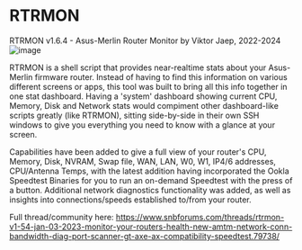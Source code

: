 # RTRMON
RTRMON v1.6.4 - Asus-Merlin Router Monitor by Viktor Jaep, 2022-2024
![image](https://github.com/ViktorJp/RTRMON/assets/97465574/31c4f570-690e-4026-ae34-575fa952819d)

RTRMON is a shell script that provides near-realtime stats about your Asus-Merlin firmware router. Instead of having to find this information on various different screens or apps, this tool was built to bring all this info together in one stat dashboard.  Having a 'system' dashboard showing current CPU, Memory, Disk and Network stats would compiment other dashboard-like scripts greatly (like RTRMON), sitting side-by-side in their own SSH windows to give you everything you need to know with a glance at your screen.

Capabilities have been added to give a full view of your router's CPU, Memory, Disk, NVRAM, Swap file, WAN, LAN, W0, W1, IP4/6 addresses, CPU/Antenna Temps, with the latest addition having incorporated the Ookla Speedtest Binaries for you to run an on-demand Speedtest with the press of a button. Additional network diagnostics functionality was added, as well as insights into connections/speeds established to/from your router.

Full thread/community here: https://www.snbforums.com/threads/rtrmon-v1-54-jan-03-2023-monitor-your-routers-health-new-amtm-network-conn-bandwidth-diag-port-scanner-gt-axe-ax-compatibility-speedtest.79738/
